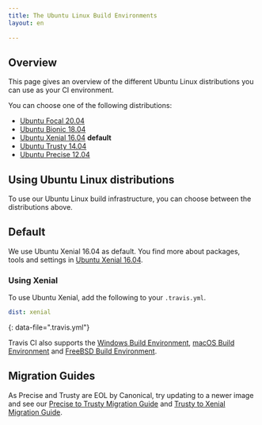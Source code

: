 ```yaml
---
title: The Ubuntu Linux Build Environments
layout: en
 
---
```


## Overview

This page gives an overview of the different Ubuntu Linux distributions you can use as your CI environment.

You can choose one of the following distributions:
* [Ubuntu Focal 20.04](/user/reference/focal/)
* [Ubuntu Bionic 18.04](/user/reference/bionic/)
* [Ubuntu Xenial 16.04](/user/reference/xenial/) **default**
* [Ubuntu Trusty 14.04](/user/reference/trusty/) 
* [Ubuntu Precise 12.04](/user/reference/precise/)

## Using Ubuntu Linux distributions

To use our Ubuntu Linux build infrastructure, you can choose between the distributions above.

## Default 

We use Ubuntu Xenial 16.04 as default. You find more about packages, tools and settings in [Ubuntu Xenial 16.04](/user/reference/xenial/).

### Using Xenial

To use Ubuntu Xenial, add the following to your `.travis.yml`.

```yaml
dist: xenial
```
{: data-file=".travis.yml"}

Travis CI also supports the [Windows Build Environment](/user/reference/windows/), [macOS Build Environment](/user/reference/osx/) and [FreeBSD Build Environment](/user/reference/freebsd/).

## Migration Guides

As Precise and Trusty are EOL by Canonical, try updating to a newer image and see our [Precise to Trusty Migration Guide](/user/precise-to-trusty-migration-guide) and [Trusty to Xenial Migration Guide](/user/trusty-to-xenial-migration-guide).
